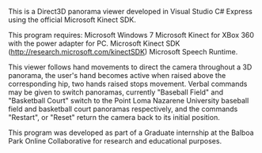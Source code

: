 This is a Direct3D panorama viewer developed in Visual Studio C# Express using the official Microsoft Kinect SDK.

This program requires:
Microsoft Windows 7
Microsoft Kinect for XBox 360 with the power adapter for PC.
Microsoft Kinect SDK (http://research.microsoft.com/kinectSDK)
Microsoft Speech Runtime.

This viewer follows hand movements to direct the camera throughout a 3D panorama, the user's hand becomes active when raised above the corresponding hip, two hands raised stops movement. Verbal commands may be given to switch panoramas, currently "Baseball Field" and "Basketball Court" switch to the Point Loma Nazarene University baseball field and basketball court panoramas respectively, and the commands "Restart", or "Reset" return the camera back to its initial position.

This program was developed as part of a Graduate internship at the Balboa Park Online Collaborative for research and educational purposes.